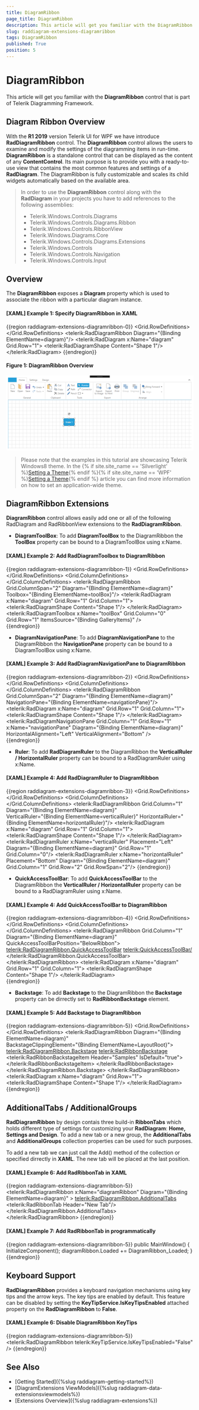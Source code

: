 ```yaml
---
title: DiagramRibbon
page_title: DiagramRibbon
description: This article will get you familiar with the DiagramRibbon control which is part of Telerik Diagramming Framework.
slug: raddiagram-extensions-diagramribbon
tags: DiagramRibbon
published: True
position: 5
---
```


# DiagramRibbon

This article will get you familiar with the __DiagramRibbon__ control that is part of Telerik Diagramming Framework.	  

## Diagram Ribbon Overview

With the __R1 2019__ version Telerik UI for WPF we have introduce __RadDiagramRibbon__ control.
The __DiagramRibbon__ control allows the users to examine and modify the settings of the diagramming items in run-time. __DiagramRibbon__ is a standalone control that can be displayed as the content of any __ContentControl__. Its main purpose is to provide you with a ready-to-use view that contains the most common features and settings of a __RadDiagram__. The DiagramRibbon is fully customizable and scales its child widgets automatically based on the available area. 

>In order to use the __DiagramRibbon__ control along with the __RadDiagram__ in your projects you have to add references to the following assemblies:
>	- Telerik.Windows.Controls.Diagrams
>	- Telerik.Windows.Controls.Diagrams.Ribbon
>	- Telerik.Windows.Controls.RibbonView
>	- Telerik.Windows.Diagrams.Core
>	- Telerik.Windows.Controls.Diagrams.Extensions
>	- Telerik.Windows.Controls
>	- Telerik.Windows.Controls.Navigation
>	- Telerik.Windows.Controls.Input

## Overview

The __DiagramRibbon__ exposes a __Diagram__ property which is used to associate the ribbon with a particular diagram instance. 

#### __[XAML] Example 1: Specify DiagramRibbon in XAML__
{{region raddiagram-extensions-diagramribbon-0}}
	<Grid>
		<Grid.RowDefinitions>
			<RowDefinition Height="Auto"/>
			<RowDefinition Height="*"/>
		</Grid.RowDefinitions>
		<telerik:RadDiagramRibbon Diagram="{Binding ElementName=diagram}"/>
		<telerik:RadDiagram x:Name="diagram" Grid.Row="1">
			<telerik:RadDiagramShape Content="Shape 1"/>
		</telerik:RadDiagram>
	</Grid>
{{endregion}}

#### __Figure 1: DiagramRibbon Overview__ 
![Diagram Ribbon Overview](images/RadDiagram_DiagramRibbon_Overview.png)

>Please note that the examples in this tutorial are showcasing Telerik Windows8 theme. In the {% if site.site_name == 'Silverlight' %}[Setting a Theme](http://www.telerik.com/help/silverlight/common-styling-apperance-setting-theme.html#Setting_Application-Wide_Built-In_Theme_in_the_Code-Behind){% endif %}{% if site.site_name == 'WPF' %}[Setting a Theme](http://www.telerik.com/help/wpf/common-styling-apperance-setting-theme-wpf.html#Setting_Application-Wide_Built-In_Theme_in_the_Code-Behind){% endif %} article you can find more information on how to set an application-wide theme.

## DiagramRibbon Extensions

__DiagramRibbon__ control allows easily add one or all of the following RadDiagram and RadRibbonView extensions to the __RadDiagramRibbon__. 

* __DiagramToolBox__: To add __DiagramToolBox__ to the DiagramRibbon the __ToolBox__ property can be bound to a DiagramToolBox using x:Name.

#### __[XAML] Example 2: Add RadDiagramToolbox to DiagramRibbon__
{{region raddiagram-extensions-diagramribbon-1}}
	<Grid>
        <Grid.RowDefinitions>
            <RowDefinition Height="Auto"/>
            <RowDefinition Height="*"/>
            <RowDefinition Height="Auto"/>
        </Grid.RowDefinitions>
        <Grid.ColumnDefinitions>
            <ColumnDefinition Width="Auto"/>
            <ColumnDefinition Width="*"/>
        </Grid.ColumnDefinitions>
        <telerik:RadDiagramRibbon Grid.ColumnSpan="2" Diagram="{Binding ElementName=diagram}" Toolbox="{Binding ElementName=toolBox}"/>
        <telerik:RadDiagram x:Name="diagram" Grid.Row="1" Grid.Column="1">
            <telerik:RadDiagramShape Content="Shape 1"/>
        </telerik:RadDiagram>
        <telerik:RadDiagramToolbox x:Name="toolBox" Grid.Column="0" Grid.Row="1" ItemsSource="{Binding GalleryItems}" />      
    </Grid>
{{endregion}}

* __DiagramNavigationPane__: To add __DiagramNavigationPane__ to the DiagramRibbon the __NavigationPane__ property can be bound to a DiagramToolBox using x:Name.

#### __[XAML] Example 3: Add RadDiagramNavigationPane to DiagramRibbon__
{{region raddiagram-extensions-diagramribbon-2}}
	<Grid>
        <Grid.RowDefinitions>
            <RowDefinition Height="Auto"/>
            <RowDefinition Height="*"/>
            <RowDefinition Height="Auto"/>
        </Grid.RowDefinitions>
        <Grid.ColumnDefinitions>
            <ColumnDefinition Width="Auto"/>
            <ColumnDefinition Width="*"/>
        </Grid.ColumnDefinitions>
        <telerik:RadDiagramRibbon Grid.ColumnSpan="2" 
                                  Diagram="{Binding ElementName=diagram}" 
                                  NavigationPane="{Binding ElementName=navigationPane}"/>
        <telerik:RadDiagram x:Name="diagram" Grid.Row="1" Grid.Column="1">
            <telerik:RadDiagramShape Content="Shape 1"/>
        </telerik:RadDiagram>
        <telerik:RadDiagramNavigationPane Grid.Column="1" Grid.Row="1" x:Name="navigationPane" Diagram="{Binding ElementName=diagram}" HorizontalAlignment="Left" VerticalAlignment="Bottom" />    
    </Grid>
{{endregion}}

* __Ruler__: To add __RadDiagramRuler__ to the DiagramRibbon the __VerticalRuler / HorizontalRuler__ property can be bound to a RadDiagramRuler using x:Name.

#### __[XAML] Example 4: Add RadDiagramRuler to DiagramRibbon__
{{region raddiagram-extensions-diagramribbon-3}}
		<Grid>
			<Grid.RowDefinitions>
				<RowDefinition Height="Auto"/>
				<RowDefinition Height="*"/>
				<RowDefinition Height="Auto"/>
			</Grid.RowDefinitions>
			<Grid.ColumnDefinitions>
				<ColumnDefinition Width="Auto"/>
				<ColumnDefinition Width="*"/>
			</Grid.ColumnDefinitions>
			<telerik:RadDiagramRibbon Grid.Column="1"
									  Diagram="{Binding ElementName=diagram}"    
									  VerticalRuler="{Binding ElementName=verticalRuler}"
									  HorizontalRuler="{Binding ElementName=horizontalRuler}"/>
			<telerik:RadDiagram x:Name="diagram" Grid.Row="1" Grid.Column="1">
				<telerik:RadDiagramShape Content="Shape 1"/>
			</telerik:RadDiagram>
			<telerik:RadDiagramRuler x:Name="verticalRuler" Placement="Left" Diagram="{Binding ElementName=diagram}" Grid.Row="1" Grid.Column="0"/>
			<telerik:RadDiagramRuler x:Name="horizontalRuler" Placement="Bottom" Diagram="{Binding ElementName=diagram}" Grid.Column="1" Grid.Row="2" Grid.RowSpan="2"/>
		</Grid>
{{endregion}}

* __QuickAccessToolBar__: To add __QuickAccessToolBar__ to the DiagramRibbon the __VerticalRuler / HorizontalRuler__ property can be bound to a RadDiagramRuler using x:Name.

#### __[XAML] Example 4: Add QuickAccessToolBar to DiagramRibbon__
{{region raddiagram-extensions-diagramribbon-4}}
		<Grid>
			<Grid.RowDefinitions>
				<RowDefinition Height="Auto"/>
				<RowDefinition Height="*"/>
				<RowDefinition Height="Auto"/>
			</Grid.RowDefinitions>
			<Grid.ColumnDefinitions>
				<ColumnDefinition Width="Auto"/>
				<ColumnDefinition Width="*"/>
			</Grid.ColumnDefinitions>
			<telerik:RadDiagramRibbon Grid.Column="1"
									  Diagram="{Binding ElementName=diagram}"  
									  QuickAccessToolBarPosition="BelowRibbon">
				<telerik:RadDiagramRibbon.QuickAccessToolBar>
					<telerik:QuickAccessToolBar/>
				</telerik:RadDiagramRibbon.QuickAccessToolBar>
			</telerik:RadDiagramRibbon>
			<telerik:RadDiagram x:Name="diagram" Grid.Row="1" Grid.Column="1">
				<telerik:RadDiagramShape Content="Shape 1"/>
			</telerik:RadDiagram>    
		</Grid>
{{endregion}}

* __Backstage__: To add __Backstage__ to the DiagramRibbon the __Backstage__ property can be dirrectly set to __RadRibbonBackstage__ element.

#### __[XAML] Example 5: Add Backstage to DiagramRibbon__
{{region raddiagram-extensions-diagramribbon-5}}
	<Grid x:Name="LayoutRoot">
		<Grid.RowDefinitions>
			<RowDefinition Height="Auto"/>
			<RowDefinition Height="*"/>
			<RowDefinition Height="Auto"/>
		</Grid.RowDefinitions>
		<telerik:RadDiagramRibbon Diagram="{Binding ElementName=diagram}"   
								  BackstageClippingElement="{Binding ElementName=LayoutRoot}">
			<telerik:RadDiagramRibbon.Backstage>
				<telerik:RadRibbonBackstage>
					<telerik:RadRibbonBackstageItem Header="Samples" IsDefault="true">
						<ListBox x:Name="SamplesList" BorderThickness="0" HorizontalAlignment="Center"/>
					</telerik:RadRibbonBackstageItem>
				</telerik:RadRibbonBackstage>
			</telerik:RadDiagramRibbon.Backstage>
		</telerik:RadDiagramRibbon>
		<telerik:RadDiagram x:Name="diagram" Grid.Row="1">
			<telerik:RadDiagramShape Content="Shape 1"/>
		</telerik:RadDiagram>    
	</Grid>
{{endregion}}

## AdditionalTabs / AdditionalGroups

__RadDiagramRibbon__ by design contais three build-in __RibbonTabs__ which holds different type of settings for customizing your __RadDiagram__: __Home, Settings and Design__. To add a new tab or a new group, the __AdditionalTabs__ and __AdditionalGroups__ collection properties can be used for such purposes. 

To add a new tab we can just call the Add() method of the collection or specified dirrectly in __XAML__. The new tab will be placed at the last position.

#### __[XAML] Example 6: Add RadRibbonTab in XAML__
{{region raddiagram-extensions-diagramribbon-5}}
	<telerik:RadDiagramRibbon x:Name="diagramRibbon"
							  Diagram="{Binding ElementName=diagram}" >
		<telerik:RadDiagramRibbon.AdditionalTabs>
			<telerik:RadRibbonTab Header="New Tab"/>
		</telerik:RadDiagramRibbon.AdditionalTabs>		
	</telerik:RadDiagramRibbon>
{{endregion}}

#### __[XAML] Example 7: Add RadRibbonTab in programmatically__
{{region raddiagram-extensions-diagramribbon-5}}
	public MainWindow()
	{
		InitializeComponent();
		diagramRibbon.Loaded += DiagramRibbon_Loaded;
	}
{{endregion}}
## Keyboard Support

__RadDiagramRibbon__ provides a keyboard navigation mechanisms using key tips and the arrow keys. The key tips are enabled by default. This feature can be disabled by setting the __KeyTipService.IsKeyTipsEnabled__ attached property on the __RadDiagramRibbon__ to __False__.

#### __[XAML] Example 6: Disable DiagramRibbon KeyTips__
{{region raddiagram-extensions-diagramribbon-5}}
	<telerik:RadDiagramRibbon telerik:KeyTipService.IsKeyTipsEnabled="False" />
{{endregion}}

## See Also

* [Getting Started]({%slug raddiagram-getting-started%})
* [DiagramExtensions ViewModels]({%slug raddiagram-data-extensionsviewmodels%})
* [Extensions Overview]({%slug raddiagram-extensions%})